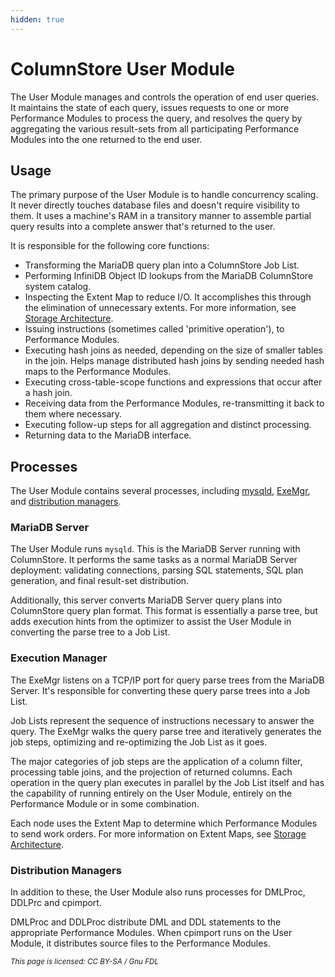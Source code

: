 ```yaml
---
hidden: true
---
```


# ColumnStore User Module

The User Module manages and controls the operation of end user queries. It maintains the state of each query, issues requests to one or more Performance Modules to process the query, and resolves the query by aggregating the various result-sets from all participating Performance Modules into the one returned to the end user.

## Usage

The primary purpose of the User Module is to handle concurrency scaling. It never directly touches database files and doesn't require visibility to them. It uses a machine's RAM in a transitory manner to assemble partial query results into a complete answer that's returned to the user.

It is responsible for the following core functions:

* Transforming the MariaDB query plan into a ColumnStore Job List.
* Performing InfiniDB Object ID lookups from the MariaDB ColumnStore system catalog.
* Inspecting the Extent Map to reduce I/O. It accomplishes this through the elimination of unnecessary extents. For more information, see [Storage Architecture](columnstore-storage-architecture.md).
* Issuing instructions (sometimes called 'primitive operation'), to Performance Modules.
* Executing hash joins as needed, depending on the size of smaller tables in the join. Helps manage distributed hash joins by sending needed hash maps to the Performance Modules.
* Executing cross-table-scope functions and expressions that occur after a hash join.
* Receiving data from the Performance Modules, re-transmitting it back to them where necessary.
* Executing follow-up steps for all aggregation and distinct processing.
* Returning data to the MariaDB interface.

## Processes

The User Module contains several processes, including [mysqld](columnstore-user-module.md#mariadb-server), [ExeMgr](columnstore-user-module.md#execution-manager), and [distribution managers](columnstore-user-module.md#distribution-managers).

### MariaDB Server

The User Module runs `mysqld`. This is the MariaDB Server running with ColumnStore. It performs the same tasks as a normal MariaDB Server deployment: validating connections, parsing SQL statements, SQL plan generation, and final result-set distribution.

Additionally, this server converts MariaDB Server query plans into ColumnStore query plan format. This format is essentially a parse tree, but adds execution hints from the optimizer to assist the User Module in converting the parse tree to a Job List.

### Execution Manager

The ExeMgr listens on a TCP/IP port for query parse trees from the MariaDB Server. It's responsible for converting these query parse trees into a Job List.

Job Lists represent the sequence of instructions necessary to answer the query. The ExeMgr walks the query parse tree and iteratively generates the job steps, optimizing and re-optimizing the Job List as it goes.

The major categories of job steps are the application of a column filter, processing table joins, and the projection of returned columns. Each operation in the query plan executes in parallel by the Job List itself and has the capability of running entirely on the User Module, entirely on the Performance Module or in some combination.

Each node uses the Extent Map to determine which Performance Modules to send work orders. For more information on Extent Maps, see [Storage Architecture](columnstore-storage-architecture.md).

### Distribution Managers

In addition to these, the User Module also runs processes for DMLProc, DDLPrc and cpimport.

DMLProc and DDLProc distribute DML and DDL statements to the appropriate Performance Modules. When cpimport runs on the User Module, it distributes source files to the Performance Modules.

<sub>_This page is licensed: CC BY-SA / Gnu FDL_</sub>
